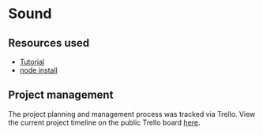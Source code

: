 # Sound

## Resources used

- [Tutorial](https://www.youtube.com/watch?v=I1cpb0tYV74)
- [node install](https://nodejs.org/en/download/)

## Project management

The project planning and management process was tracked via Trello. View the current project timeline on the public Trello board [here](https://trello.com/b/eCi07Jio/sound-project-tracking).
